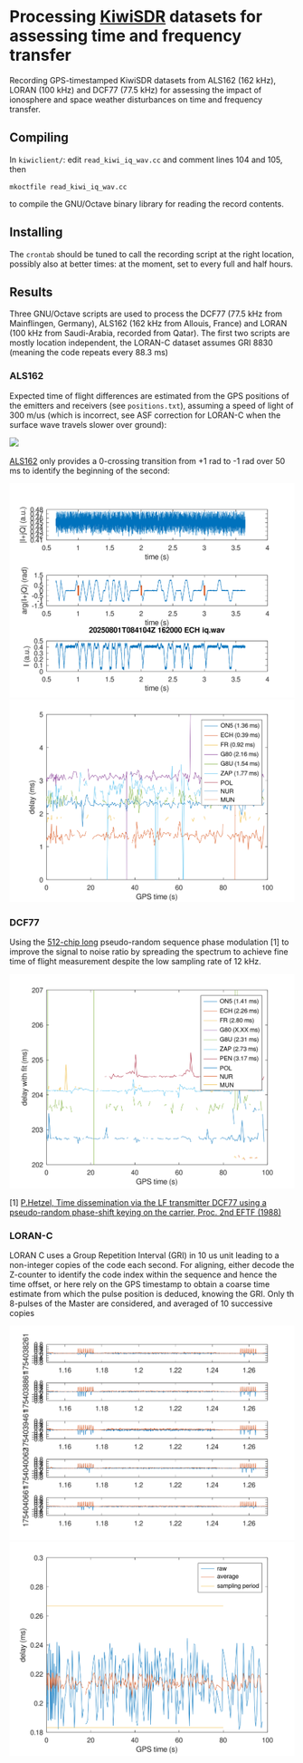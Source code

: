 # Processing <a href="http://kiwisdr.com/.public/">KiwiSDR</a> datasets for assessing time and frequency transfer

Recording GPS-timestamped KiwiSDR datasets from ALS162 (162 kHz), LORAN (100 kHz) and
DCF77 (77.5 kHz) for assessing the impact of ionosphere and space weather disturbances
on time and frequency transfer.

## Compiling

In ``kiwiclient/``: edit ``read_kiwi_iq_wav.cc`` and comment lines 104 and 105,
then

```
mkoctfile read_kiwi_iq_wav.cc
```
to compile the GNU/Octave binary library for reading the record contents.

## Installing

The ``crontab`` should be tuned to call the recording script at the right 
location, possibly also at better times: at the moment, set to every full and
half hours.

## Results

Three GNU/Octave scripts are used to process the DCF77 (77.5 kHz from 
Mainflingen, Germany), ALS162 (162 kHz from Allouis, France) and LORAN 
(100 kHz from Saudi-Arabia, recorded from Qatar). The first two scripts
are mostly location independent, the LORAN-C dataset assumes GRI 8830
(meaning the code repeats every 88.3 ms)

### ALS162

Expected time of flight differences are estimated from the GPS positions
of the emitters and receivers (see ``positions.txt``), assuming a speed 
of light of 300 m/us (which is incorrect, see ASF correction for LORAN-C
when the surface wave travels slower over ground):

<img src="als162_map.png">

<a href="https://en.wikipedia.org/wiki/ALS162_time_signal">ALS162</a>
only provides a 0-crossing transition from +1 rad to -1 rad over 50 ms
to identify the beginning of the second:

<img src="als162_1.png">

<img src="als162_2.png">

### DCF77

Using the <a href="https://www.eecis.udel.edu/~mills/ntp/dcf77.html">512-chip long</a> 
pseudo-random sequence phase modulation [1] to improve the signal to noise ratio by spreading 
the spectrum to achieve fine time of flight measurement despite the low sampling rate of 
12 kHz.

<img src="dcf77.png">

[1] <a href="https://www.ptb.de/cms/fileadmin/internet/fachabteilungen/abteilung_4/4.4_zeit_und_frequenz/pdf/5_1988_Hetzel_-_Proc_EFTF_88.pdf">P.Hetzel, Time dissemination via the LF transmitter DCF77 using a pseudo-random phase-shift 
keying on the carrier, Proc. 2nd EFTF (1988)</a>

### LORAN-C

LORAN C uses a Group Repetition Interval (GRI) in 10 us unit leading to a non-integer
copies of the code each second. For aligning, either decode the Z-counter to identify
the code index within the sequence and hence the time offset, or here rely on the
GPS timestamp to obtain a coarse time estimate from which the pulse position is deduced,
knowing the GRI. Only th 8-pulses of the Master are considered, and averaged of 10 successive
copies

<img src="loran_1.png">

<img src="loran_2.png">

